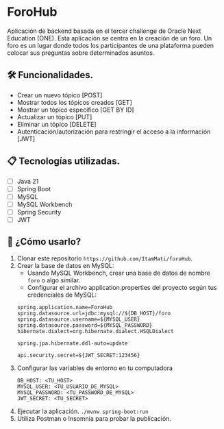 <h1> ForoHub </h1>
Aplicación de backend basada en el tercer challenge de Oracle Next Education (ONE).  
Esta aplicación se centra en la creación de un foro.  
Un foro es un lugar donde todos los participantes de una plataforma
pueden colocar sus preguntas sobre determinados asuntos. 

## 🛠️ Funcionalidades.

* Crear un nuevo tópico [POST]  
* Mostrar todos los tópicos creados [GET]  
* Mostrar un tópico específico [GET BY ID]  
* Actualizar un tópico [PUT]  
* Eliminar un tópico [DELETE]  
* Autenticación/autorización para restringir el acceso a la información [JWT]  

## 📋 Tecnologías utilizadas.
- [ ] Java 21
- [ ] Spring Boot
- [ ] MySQL
- [ ] MySQL Workbench
- [ ] Spring Security
- [ ] JWT

## 🚀 ¿Cómo usarlo?
1. Clonar este repositorio `https://github.com/ItamMati/foroHub`.
2. Crear la base de datos en MySQL:
    * Usando MySQL Workbench, crear una base de datos de nombre `foro` o algo similar.
    * Configurar el archivo application.properties del proyecto según tus credenciales de MySQL:
    ```
    spring.application.name=ForoHub
    spring.datasource.url=jdbc:mysql://${DB_HOST}/foro
    spring.datasource.username=${MYSQL_USER}
    spring.datasource.password=${MYSQL_PASSWORD}
    hibernate.dialect=org.hibernate.dialect.HSQLDialect
   
    spring.jpa.hibernate.ddl-auto=update
   
    api.security.secret=${JWT_SECRET:123456}
    ```
3. Configurar las variables de entorno en tu computadora
   ```
   DB_HOST: <TU_HOST>
   MYSQL_USER: <TU_USUARIO_DE_MYSQL>
   MYSQL_PASSWORD: <TU_PASSWORD_DE_MYSQL>
   JWT_SECRET: <TU_SECRET>
   ```
4. Ejecutar la aplicación.
   `./mvnw spring-boot:run`
5. Utiliza Postman o Insomnia para probar la publicación.

   

